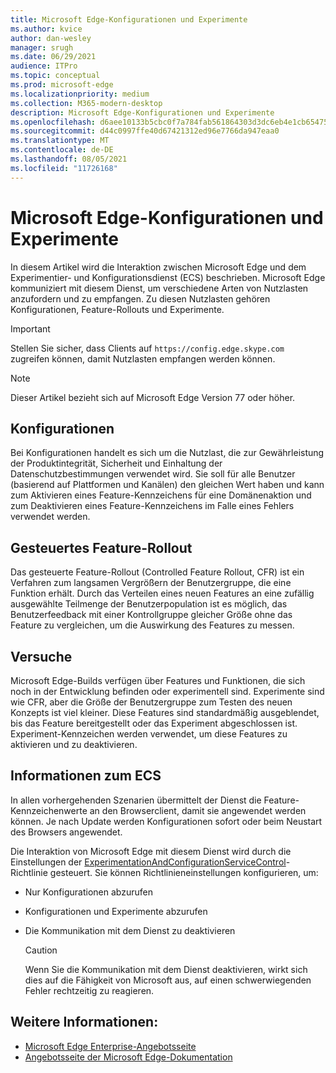 ```yaml
---
title: Microsoft Edge-Konfigurationen und Experimente
ms.author: kvice
author: dan-wesley
manager: srugh
ms.date: 06/29/2021
audience: ITPro
ms.topic: conceptual
ms.prod: microsoft-edge
ms.localizationpriority: medium
ms.collection: M365-modern-desktop
description: Microsoft Edge-Konfigurationen und Experimente
ms.openlocfilehash: d6aee10133b5cbc0f7a784fab561864303d3dc6eb4e1cb6547562b9e6107961a
ms.sourcegitcommit: d44c0997ffe40d67421312ed96e7766da947eaa0
ms.translationtype: MT
ms.contentlocale: de-DE
ms.lasthandoff: 08/05/2021
ms.locfileid: "11726168"
---
```

# <a name="microsoft-edge-configurations-and-experimentation"></a>Microsoft Edge-Konfigurationen und Experimente

In diesem Artikel wird die Interaktion zwischen Microsoft Edge und dem Experimentier- und Konfigurationsdienst (ECS) beschrieben. Microsoft Edge kommuniziert mit diesem Dienst, um verschiedene Arten von Nutzlasten anzufordern und zu empfangen. Zu diesen Nutzlasten gehören Konfigurationen, Feature-Rollouts und Experimente.

> [!IMPORTANT]
> Stellen Sie sicher, dass Clients auf `https://config.edge.skype.com` zugreifen können, damit Nutzlasten empfangen werden können.

> [!NOTE]
> Dieser Artikel bezieht sich auf Microsoft Edge Version 77 oder höher.

## <a name="configurations"></a>Konfigurationen

Bei Konfigurationen handelt es sich um die Nutzlast, die zur Gewährleistung der Produktintegrität, Sicherheit und Einhaltung der Datenschutzbestimmungen verwendet wird. Sie soll für alle Benutzer (basierend auf Plattformen und Kanälen) den gleichen Wert haben und kann zum Aktivieren eines Feature-Kennzeichens für eine Domänenaktion und zum Deaktivieren eines Feature-Kennzeichens im Falle eines Fehlers verwendet werden.

## <a name="controlled-feature-rollout"></a>Gesteuertes Feature-Rollout

Das gesteuerte Feature-Rollout (Controlled Feature Rollout, CFR) ist ein Verfahren zum langsamen Vergrößern der Benutzergruppe, die eine Funktion erhält. Durch das Verteilen eines neuen Features an eine zufällig ausgewählte Teilmenge der Benutzerpopulation ist es möglich, das Benutzerfeedback mit einer Kontrollgruppe gleicher Größe ohne das Feature zu vergleichen, um die Auswirkung des Features zu messen.

## <a name="experiments"></a>Versuche

Microsoft Edge-Builds verfügen über Features und Funktionen, die sich noch in der Entwicklung befinden oder experimentell sind. Experimente sind wie CFR, aber die Größe der Benutzergruppe zum Testen des neuen Konzepts ist viel kleiner. Diese Features sind standardmäßig ausgeblendet, bis das Feature bereitgestellt oder das Experiment abgeschlossen ist. Experiment-Kennzeichen werden verwendet, um diese Features zu aktivieren und zu deaktivieren.

## <a name="about-the-ecs"></a>Informationen zum ECS

In allen vorhergehenden Szenarien übermittelt der Dienst die Feature-Kennzeichenwerte an den Browserclient, damit sie angewendet werden können. Je nach Update werden Konfigurationen sofort oder beim Neustart des Browsers angewendet.

Die Interaktion von Microsoft Edge mit diesem Dienst wird durch die Einstellungen der [ExperimentationAndConfigurationServiceControl](./microsoft-edge-policies.md#experimentationandconfigurationservicecontrol)-Richtlinie gesteuert. Sie können Richtlinieneinstellungen konfigurieren, um:

- Nur Konfigurationen abzurufen
- Konfigurationen und Experimente abzurufen
- Die Kommunikation mit dem Dienst zu deaktivieren

  > [!CAUTION]
  > Wenn Sie die Kommunikation mit dem Dienst deaktivieren, wirkt sich dies auf die Fähigkeit von Microsoft aus, auf einen schwerwiegenden Fehler rechtzeitig zu reagieren.

## <a name="see-also"></a>Weitere Informationen:

- [Microsoft Edge Enterprise-Angebotsseite](https://www.microsoftedgeinsider.com/enterprise)
- [Angebotsseite der Microsoft Edge-Dokumentation](./index.yml)